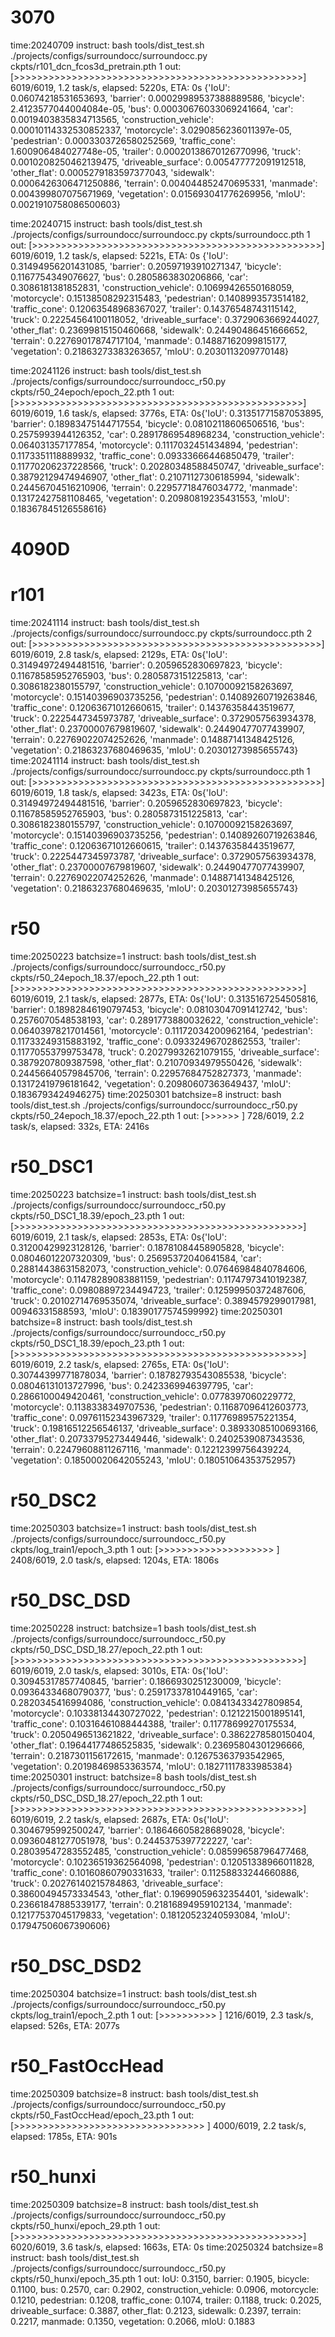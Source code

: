 # 3070
time:20240709
instruct:
bash tools/dist_test.sh ./projects/configs/surroundocc/surroundocc.py ckpts/r101_dcn_fcos3d_pretrain.pth 1
out:
[>>>>>>>>>>>>>>>>>>>>>>>>>>>>>>>>>>>>>>>>>>>>>>>>>>] 6019/6019, 1.2 task/s, elapsed: 5220s, ETA:     0s
{'IoU': 0.06074218531653693, 'barrier': 0.00029989537388889586, 'bicycle': 2.4123577044004084e-05, 'bus': 0.00030676033069241664, 'car': 0.0019403835834713565, 'construction_vehicle': 0.00010114332530852337, 'motorcycle': 3.0290856236011397e-05, 'pedestrian': 0.0003303726580252569, 'traffic_cone': 1.600906484027748e-05, 'trailer': 0.00020138670126770996, 'truck': 0.0010208250462139475, 'driveable_surface': 0.005477772091912518, 'other_flat': 0.0005279183597377043, 'sidewalk': 0.0006426306471250886, 'terrain': 0.004044852470695331, 'manmade': 0.004399807075671969, 'vegetation': 0.015693041776269956, 'mIoU': 0.0021910758086500603}

time:20240715
instruct:
bash tools/dist_test.sh ./projects/configs/surroundocc/surroundocc.py ckpts/surroundocc.pth 1
out:
[>>>>>>>>>>>>>>>>>>>>>>>>>>>>>>>>>>>>>>>>>>>>>>>>>>] 6019/6019, 1.2 task/s, elapsed: 5221s, ETA:     0s
{'IoU': 0.31494956201431085, 'barrier': 0.20597193910271347, 'bicycle': 0.1167754349076627, 'bus': 0.2805863830206866, 'car': 0.3086181381852831, 'construction_vehicle': 0.10699426550168059, 'motorcycle': 0.15138508292315483, 'pedestrian': 0.1408993573514182, 'traffic_cone': 0.12063548968367027, 'trailer': 0.14376548743115142, 'truck': 0.22254564100118052, 'driveable_surface': 0.3729063669244027, 'other_flat': 0.23699815150460668, 'sidewalk': 0.24490486451666652, 'terrain': 0.22769017874717104, 'manmade': 0.14887162099815177, 'vegetation': 0.21863273383263657, 'mIoU': 0.2030113209770148}

time:20241126
instruct:
bash tools/dist_test.sh ./projects/configs/surroundocc/surroundocc_r50.py ckpts/r50_24epoch/epoch_22.pth 1
out:
[>>>>>>>>>>>>>>>>>>>>>>>>>>>>>>>>>>>>>>>>>>>>>>>>>>] 6019/6019, 1.6 task/s, elapsed: 3776s, ETA:     0s{'IoU': 0.31351771587053895, 'barrier': 0.18983475144717554, 'bicycle': 0.08102118606506516, 'bus': 0.2575993944126352, 'car': 0.28917869548968234, 'construction_vehicle': 0.064031357177854, 'motorcycle': 0.1117032451434894, 'pedestrian': 0.1173351118889932, 'traffic_cone': 0.09333666446850479, 'trailer': 0.11770206237228566, 'truck': 0.20280348588450747, 'driveable_surface': 0.38792129474946907, 'other_flat': 0.21071127306185994, 'sidewalk': 0.24456704516210906, 'terrain': 0.22957718476034772, 'manmade': 0.13172427581108465, 'vegetation': 0.20980819235431553, 'mIoU': 0.18367845126558616}

# 4090D

# r101
time:20241114 
instruct:
bash tools/dist_test.sh ./projects/configs/surroundocc/surroundocc.py ckpts/surroundocc.pth 2
out:
[>>>>>>>>>>>>>>>>>>>>>>>>>>>>>>>>>>>>>>>>>>>>>>>>>>] 6019/6019, 2.8 task/s, elapsed: 2129s, ETA:     0s{'IoU': 0.31494972494481516, 'barrier': 0.2059652830697823, 'bicycle': 0.11678585952765903, 'bus': 0.2805873151225813, 'car': 0.3086182380155797, 'construction_vehicle': 0.10700092158263697, 'motorcycle': 0.15140396903735256, 'pedestrian': 0.14089260719263846, 'traffic_cone': 0.12063671012660615, 'trailer': 0.14376358443519677, 'truck': 0.2225447345973787, 'driveable_surface': 0.3729057563934378, 'other_flat': 0.23700007679819607, 'sidewalk': 0.24490477077439907, 'terrain': 0.22769022074252626, 'manmade': 0.14887141348425126, 'vegetation': 0.21863237680469635, 'mIoU': 0.20301273985655743}
time:20241114 
instruct:
bash tools/dist_test.sh ./projects/configs/surroundocc/surroundocc.py ckpts/surroundocc.pth 1
out:
[>>>>>>>>>>>>>>>>>>>>>>>>>>>>>>>>>>>>>>>>>>>>>>>>>>] 6019/6019, 1.8 task/s, elapsed: 3423s, ETA:     0s{'IoU': 0.31494972494481516, 'barrier': 0.2059652830697823, 'bicycle': 0.11678585952765903, 'bus': 0.2805873151225813, 'car': 0.3086182380155797, 'construction_vehicle': 0.10700092158263697, 'motorcycle': 0.15140396903735256, 'pedestrian': 0.14089260719263846, 'traffic_cone': 0.12063671012660615, 'trailer': 0.14376358443519677, 'truck': 0.2225447345973787, 'driveable_surface': 0.3729057563934378, 'other_flat': 0.23700007679819607, 'sidewalk': 0.24490477077439907, 'terrain': 0.22769022074252626, 'manmade': 0.14887141348425126, 'vegetation': 0.21863237680469635, 'mIoU': 0.20301273985655743}


# r50
time:20250223 
batchsize=1
instruct:
bash tools/dist_test.sh ./projects/configs/surroundocc/surroundocc_r50.py ckpts/r50_24epoch_18.37/epoch_22.pth 1
out:
[>>>>>>>>>>>>>>>>>>>>>>>>>>>>>>>>>>>>>>>>>>>>>>>>>>] 6019/6019, 2.1 task/s, elapsed: 2877s, ETA:     0s{'IoU': 0.3135167254505816, 'barrier': 0.18982846190797453, 'bicycle': 0.08103047091412742, 'bus': 0.2576070548538193, 'car': 0.2891773880032622, 'construction_vehicle': 0.06403978217014561, 'motorcycle': 0.11172034200962164, 'pedestrian': 0.11733249315883192, 'traffic_cone': 0.09332496702862553, 'trailer': 0.11770553799753478, 'truck': 0.20279932621079155, 'driveable_surface': 0.3879207809387598, 'other_flat': 0.21070934979550426, 'sidewalk': 0.24456640579845706, 'terrain': 0.22957684752827373, 'manmade': 0.13172419796181642, 'vegetation': 0.20980607363649437, 'mIoU': 0.1836793424946275}
time:20250301
batchsize=8
instruct:
bash tools/dist_test.sh ./projects/configs/surroundocc/surroundocc_r50.py ckpts/r50_24epoch_18.37/epoch_22.pth 1
out:
[>>>>>>                                            ] 728/6019, 2.2 task/s, elapsed: 332s, ETA:  2416s

# r50_DSC1
time:20250223 
batchsize=1
instruct:
bash tools/dist_test.sh ./projects/configs/surroundocc/surroundocc_r50.py ckpts/r50_DSC1_18.39/epoch_23.pth 1
out:
[>>>>>>>>>>>>>>>>>>>>>>>>>>>>>>>>>>>>>>>>>>>>>>>>>>] 6019/6019, 2.1 task/s, elapsed: 2853s, ETA:     0s{'IoU': 0.31200429923128126, 'barrier': 0.18781084458905828, 'bicycle': 0.08046012207320309, 'bus': 0.25695372040641584, 'car': 0.28814438631582073, 'construction_vehicle': 0.07646984840784606, 'motorcycle': 0.11478289083881159, 'pedestrian': 0.11747973410192387, 'traffic_cone': 0.09808897234494723, 'trailer': 0.12599950372487606, 'truck': 0.20102714769535074, 'driveable_surface': 0.3894579299017981, 00946331588593, 'mIoU': 0.18390177574599992}
time:20250301
batchsize=8
instruct:
bash tools/dist_test.sh ./projects/configs/surroundocc/surroundocc_r50.py ckpts/r50_DSC1_18.39/epoch_23.pth 1
out:
[>>>>>>>>>>>>>>>>>>>>>>>>>>>>>>>>>>>>>>>>>>>>>>>>>>] 6019/6019, 2.2 task/s, elapsed: 2765s, ETA:     0s{'IoU': 0.30744399771878034, 'barrier': 0.18782793543085538, 'bicycle': 0.08046131013727996, 'bus': 0.2423369946397795, 'car': 0.2866100049420461, 'construction_vehicle': 0.0778397060229772, 'motorcycle': 0.1138338349707536, 'pedestrian': 0.11687096412603773, 'traffic_cone': 0.09761152343967329, 'trailer': 0.11776989575221354, 'truck': 0.19816512256546137, 'driveable_surface': 0.38933085100693166, 'other_flat': 0.20733795273449446, 'sidewalk': 0.2402539087343536, 'terrain': 0.22479608811267116, 'manmade': 0.12212399756439224, 'vegetation': 0.18500020642055243, 'mIoU': 0.18051064353752957}

# r50_DSC2
time:20250303
batchsize=1
instruct:
bash tools/dist_test.sh ./projects/configs/surroundocc/surroundocc_r50.py ckpts/log_train1/epoch_3.pth 1
out:
[>>>>>>>>>>>>>>>>>>>>                              ] 2408/6019, 2.0 task/s, elapsed: 1204s, ETA:  1806s




# r50_DSC_DSD
time:20250228 
instruct:
batchsize=1
bash tools/dist_test.sh ./projects/configs/surroundocc/surroundocc_r50.py ckpts/r50_DSC_DSD_18.27/epoch_22.pth 1
out:
[>>>>>>>>>>>>>>>>>>>>>>>>>>>>>>>>>>>>>>>>>>>>>>>>>>] 6019/6019, 2.0 task/s, elapsed: 3010s, ETA:     0s{'IoU': 0.30945317857740845, 'barrier': 0.1866930251230009, 'bicycle': 0.09364334680790377, 'bus': 0.25917337810449165, 'car': 0.2820345416994086, 'construction_vehicle': 0.08413433427809854, 'motorcycle': 0.10338134430727022, 'pedestrian': 0.1212215001895141, 'traffic_cone': 0.10316461088444388, 'trailer': 0.11778699270175534, 'truck': 0.2050496513621822, 'driveable_surface': 0.3862278580150404, 'other_flat': 0.19644177486525835, 'sidewalk': 0.23695804301296666, 'terrain': 0.2187301156172615, 'manmade': 0.12675363793542965, 'vegetation': 0.20198469853363574, 'mIoU': 0.18271117833985384}
time:20250301
instruct:
batchsize=8
bash tools/dist_test.sh ./projects/configs/surroundocc/surroundocc_r50.py ckpts/r50_DSC_DSD_18.27/epoch_22.pth 1
out:
[>>>>>>>>>>>>>>>>>>>>>>>>>>>>>>>>>>>>>>>>>>>>>>>>>>] 6019/6019, 2.2 task/s, elapsed: 2687s, ETA:     0s{'IoU': 0.3046795992500247, 'barrier': 0.18646605828689028, 'bicycle': 0.09360481277051978, 'bus': 0.2445375397722227, 'car': 0.28039547283552485, 'construction_vehicle': 0.08599658796477468, 'motorcycle': 0.10236519362564098, 'pedestrian': 0.12051338966011828, 'traffic_cone': 0.10160860790331633, 'trailer': 0.11258833244660886, 'truck': 0.20276140215784863, 'driveable_surface': 0.38600494573334543, 'other_flat': 0.19699059632354401, 'sidewalk': 0.23661847885339177, 'terrain': 0.21816894959102134, 'manmade': 0.12177537045179833, 'vegetation': 0.18120523240593084, 'mIoU': 0.17947506067390606}

# r50_DSC_DSD2
time:20250304
batchsize=1
instruct:
bash tools/dist_test.sh ./projects/configs/surroundocc/surroundocc_r50.py ckpts/log_train1/epoch_2.pth 1
out:
[>>>>>>>>>>                                        ] 1216/6019, 2.3 task/s, elapsed: 526s, ETA:  2077s

# r50_FastOccHead
time:20250309
batchsize=8
instruct:
bash tools/dist_test.sh ./projects/configs/surroundocc/surroundocc_r50.py ckpts/r50_FastOccHead/epoch_23.pth 1
out:
[>>>>>>>>>>>>>>>>>>>>>>>>>>>>>>>>>                 ] 4000/6019, 2.2 task/s, elapsed: 1785s, ETA:   901s

# r50_hunxi
time:20250309
batchsize=8
instruct:
bash tools/dist_test.sh ./projects/configs/surroundocc/surroundocc_r50.py ckpts/r50_hunxi/epoch_29.pth 1
out:
[>>>>>>>>>>>>>>>>>>>>>>>>>>>>>>>>>>>>>>>>>>>>>>>>>>] 6020/6019, 3.6 task/s, elapsed: 1663s, ETA:     0s
time:20250324
batchsize=8
instruct:
bash tools/dist_test.sh ./projects/configs/surroundocc/surroundocc_r50.py ckpts/r50_hunxi/epoch_35.pth 1
out:
IoU: 0.3150, barrier: 0.1905, bicycle: 0.1100, bus: 0.2570, car: 0.2902, construction_vehicle: 0.0906, motorcycle: 0.1210, pedestrian: 0.1208, traffic_cone: 0.1074, trailer: 0.1188, truck: 0.2025, driveable_surface: 0.3887, other_flat: 0.2123, sidewalk: 0.2397, terrain: 0.2217, manmade: 0.1350, vegetation: 0.2066, mIoU: 0.1883

